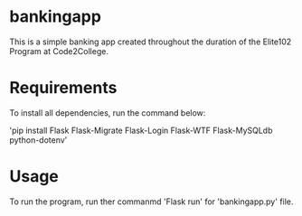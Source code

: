 # bankingapp
This is a simple banking app created throughout the duration of the Elite102 Program at Code2College.

# Requirements
To install all dependencies, run the command below:

'pip install Flask Flask-Migrate Flask-Login Flask-WTF Flask-MySQLdb python-dotenv'

# Usage

To run the program, run ther commanmd 'Flask run' for 'bankingapp.py' file.
